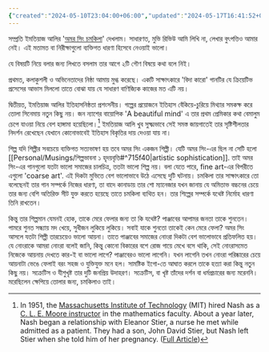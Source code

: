 ```yaml
---
{"created":"2024-05-10T23:04:00+06:00","updated":"2024-05-17T16:41:52+06:00","title":"অমর সিং চমকিলা: একটি আয়নার গল্প","tags":["movie-review"],"dg-publish":true,"dg-note-icon":3,"dg-path":"Writings/Creative/Prose/Review/Movie/Amar Singh Chamkila_ A Mirror.md","permalink":"/writings/creative/prose/review/movie/amar-singh-chamkila-a-mirror/","dgPassFrontmatter":true,"noteIcon":3}
---
```


সম্প্রতি ইমতিয়াজ আলির '[অমর সিং চমকিলা](https://www.imdb.com/title/tt26658272/)' দেখলাম। সাধারণত, মুভি রিভিউ আমি লিখি না, লেখার বুৎপত্তিও আমার নেই। এই মতামত বা নিরীক্ষাগুলো ব্যক্তিগত ধারণা হিসেবে নেওয়াই ভালো।  
  
যে বিষয়টি নিয়ে বলার জন্য লিখতে বসলাম তার আগে ২টি গৌণ বিষয়ে কথা বলে নিই।  
  
প্রথমত, কলাকুশলী ও অভিনেতাদের নিষ্ঠা আমায় মুগ্ধ করেছে। একটি সাক্ষাৎকারে 'বিদা কারো' গানটির যে ক্রিয়েটিভ প্রসেসের আভাস মিললো তাতে বোঝা যায় যে সাধারণ বাণিজ্যিক কাজের মত এটি নয়।  
  
দ্বিতীয়ত, ইমতিয়াজ আলির ইতিহাসনিষ্ঠতা প্রশংসনীয়। গল্পের প্রয়োজনে ইতিহাস বেঁকিয়ে-চুরিয়ে মিথ্যার সমকক্ষ করে তোলা সিনেমায় নতুন কিছু নয়। জন ন্যাশের বায়োপিক 'A beautiful mind' এ তার প্রথম প্রেমিকার কথা বেমালুম চেপে যাওয়া নিয়ে বেশ হাঙ্গামা হয়েছিলো।[^1] ইমতিয়াজ আলি খুব সুক্ষ্মভাবে সেই সমস্ত জায়গাতেই তার সৃষ্টিশীলতার নিদর্শন রেখেছেন যেখানে কোনোভাবেই ইতিহাস বিকৃতির দায় দেওয়া যায় না।  
  
শিল্প যদি শিল্পীর সবচেয়ে ব্যক্তিগত সত্যভাষণ হয় তবে অমর সিং একজন শিল্পী। যেটি অমর সিং-এর ছিল না সেটি হলো [[Personal/Musings/শিল্পভাবনা ১ হৃদয়বৃত্তি#^715f40\|artistic sophistication]]. তাই অমর সিং-এর গানগুলো যতটা ভালো সমাজের চালচিত্র, ততটা ভালো শিল্প নয়। বলা যেতে পারে, fine art-এর বিপরীতে এগুলো 'coarse art'. এই দিকটা মুভিতে বেশ ভালোভাবে উঠে এসেছে দুটি ঘটনায়। চমকিলা তার সাক্ষাৎকারে তো বলেছেনই তার গান সম্পর্কে নিজের ধারণা, তা বাদে কানাডায় তার শো ম্যানেজার যখন জানায় যে অমিতাভ বচ্চনের চেয়ে তার জন্য বেশি অতিরিক্ত সীট যুক্ত করতে হয়েছে তাতে চমকিলা ব্যথিত হন। তার শিল্পের সম্পর্কে যথেষ্ট নির্মোহ ধারণা তিনি রাখতেন।  

কিন্তু তার শিল্পমান যেমনই হোক, তাকে মেরে ফেলার জন্য তা কি যথেষ্ট? পাঞ্জাবের আপামর জনতা তাকে শুনতেন। পামরে শুনত সন্ধ্যায় মদ খেয়ে, সুধীজন লুকিয়ে লুকিয়ে। সবাই যাকে শুনতো তাকেই কেন মেরে ফেলা? অমর সিং আসলে যতটা শিল্পী তারচেয়েও ভালো আয়না। তাতে পাঞ্জাবের সমাজের নোংরা দিকটা বেশ ভালোভাবে প্রতিফলিত হয়। যে নোংরাকে আমরা নোংরা বলেই জানি, কিন্তু কোনো বিকারের বশে রোজ গায়ে মেখে বসে থাকি, সেই নোংরাসমেত নিজেকে আয়নায় দেখতে কার-ই বা ভালো লাগে? পাঞ্জাবেরও ভালো লাগেনি। যখন লাগেনি তখন নোংরা পরিষ্কারের চেয়ে আয়নাটা ভেঙে ফেলাই বরং সহজ ও যুক্তিযুক্ত মনে হল। সামষ্টিক ইগো-তে আঘাত করলে তাকে হত্যা করা কিন্তু নতুন কিছু নয়। সক্রেটিস ও যীশুখৃষ্ট তার দুটি জনপ্রিয় উদাহরণ। সক্রেটিস, বা খৃষ্ট তাঁদের দর্শন বা ধর্মপ্রচারের জন্য মরেননি। মরেছিলেন ক্ষেপিয়ে তোলার জন্য, চমকিলাও তাই।

[^1]: In 1951, the [Massachusetts Institute of Technology](https://en.wikipedia.org/wiki/Massachusetts_Institute_of_Technology "Massachusetts Institute of Technology") (MIT) hired Nash as a [C. L. E. Moore instructor](https://en.wikipedia.org/wiki/C._L._E._Moore_instructor "C. L. E. Moore instructor") in the mathematics faculty. About a year later, Nash began a relationship with Eleanor Stier, a nurse he met while admitted as a patient. They had a son, John David Stier, but Nash left Stier when she told him of her pregnancy. ([Full Article](https://en.wikipedia.org/wiki/John_Forbes_Nash_Jr.))